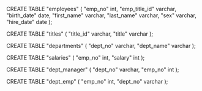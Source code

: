 CREATE TABLE "employees" (
  "emp_no" int,
  "emp_title_id" varchar,
  "birth_date" date,
  "first_name" varchar,
  "last_name" varchar,
  "sex" varchar,
  "hire_date" date
);

CREATE TABLE "titles" (
  "title_id" varchar,
  "title" varchar
);

CREATE TABLE "departments" (
  "dept_no" varchar,
  "dept_name" varchar
);

CREATE TABLE "salaries" (
  "emp_no" int,
  "salary" int
);

CREATE TABLE "dept_manager" (
  "dept_no" varchar,
  "emp_no" int
);

CREATE TABLE "dept_emp" (
  "emp_no" int,
  "dept_no" varchar
);

